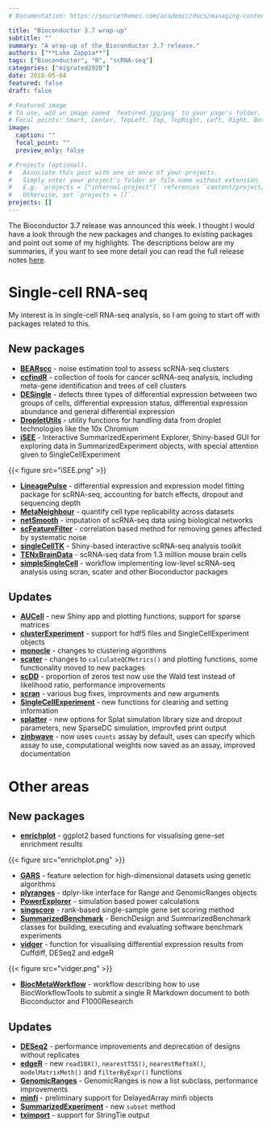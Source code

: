```yaml
---
# Documentation: https://sourcethemes.com/academic/docs/managing-content/

title: "Bioconductor 3.7 wrap-up"
subtitle: ""
summary: "A wrap-up of the Bioconductor 3.7 release."
authors: ["**Luke Zappia**"]
tags: ["Bioconductor", "R", "scRNA-seq"]
categories: ["migrated2020"]
date: 2018-05-04
featured: false
draft: false

# Featured image
# To use, add an image named `featured.jpg/png` to your page's folder.
# Focal points: Smart, Center, TopLeft, Top, TopRight, Left, Right, BottomLeft, Bottom, BottomRight.
image:
  caption: ""
  focal_point: ""
  preview_only: false

# Projects (optional).
#   Associate this post with one or more of your projects.
#   Simply enter your project's folder or file name without extension.
#   E.g. `projects = ["internal-project"]` references `content/project/deep-learning/index.md`.
#   Otherwise, set `projects = []`.
projects: []
---
```


The Bioconductor 3.7 release was announced this week. I thought I would have a
look through the new packages and changes to existing packages and point out
some of my highlights. The descriptions below are my summaries, if you want to
see more detail you can read the full release notes [here][bioc-news].

# Single-cell RNA-seq

My interest is in single-cell RNA-seq analysis, so I am going to start off with
packages related to this.

## New packages

* [**BEARscc**][BEARscc] - noise estimation tool to assess scRNA-seq clusters
* [**ccfindR**][ccfindR] - collection of tools for cancer scRNA-seq analysis,
  including meta-gene identification and trees of cell clusters
* [**DESingle**][DESingle] - detects three types of differential expression
  betweeen two groups of cells, differential expression status, differential
  expression abundance and general differential expression
* [**DropletUtils**][DropletUtils] - utility functions for handling data from
  droplet technologies like the 10x Chromium
* [**iSEE**][iSEE] - Interactive SummarizedExperiment Explorer, Shiny-based GUI
  for exploring data in SummarizedExperiment objects, with special attention
  given to SingleCellExperiment

<!-- ![Example iSEE window](/post/2018-05-04-bioconductor-3-7-wrap-up_files/iSEE.png) -->
{{< figure src="iSEE.png" >}}

* [**LineagePulse**][LineagePulse] - differential expression and expression
  model fitting package for scRNA-seq, accounting for batch effects, dropout
  and sequencing depth
* [**MetaNeighbour**][MetaNeighbour] - quantify cell type replicability across
  datasets
* [**netSmooth**][netSmooth] - imputation of scRNA-seq data using biological
  networks
* [**scFeatureFilter**][scFeatureFilter] - correlation based method for
  removing genes affected by systematic noise
* [**singleCellTK**][singleCellTK] - Shiny-based interactive scRNA-seq analysis
  toolkit
* [**TENxBrainData**][TENxBrainData] - scRNA-seq data from 1.3 million mouse
  brain cells
* [**simpleSingleCell**][simpleSingleCell] - workflow implementing low-level
  scRNA-seq analysis using scran, scater and other Bioconductor packages

## Updates

* [**AUCell**][AUCell] - new Shiny app and plotting functions, support for
  sparse matrices
* [**clusterExperiment**][clusterExperiment] - support for hdf5 files and
  SingleCellExperiment objects
* [**monocle**][monocle] - changes to clustering algorithms
* [**scater**][scater] - changes to `calculateQCMetrics()` and plotting
  functions, some functionality moved to new packages
* [**scDD**][scDD] - proportion of zeros test now use the Wald test instead of
  likelihood ratio, performance improvements
* [**scran**][scran] - various bug fixes, improvments and new arguments
* [**SingleCellExperiment**][SingleCellExperiment] - new functions for clearing
  and setting information
* [**splatter**][splatter] - new options for Splat simulation library size and
  dropout parameters, new SparseDC simulation, improvfed print output
* [**zinbwave**][zinbwave] - now uses `counts` assay by default, uses can
  specify which assay to use, computational weights now saved as an assay,
  improved documentation

# Other areas

## New packages

* [**enrichplot**][enrichplot] - ggplot2 based functions for visualising
  gene-set enrichment results

<!-- ![network plot from enrichplot](/post/2018-05-04-bioconductor-3-7-wrap-up_files/enrichplot.png) -->
{{< figure src="enrichplot.png" >}}

* [**GARS**][GARS] - feature selection for high-dimensional datasets using
  genetic algorithms
* [**plyranges**][plyranges] - dplyr-like interface for Range and GenomicRanges
  objects
* [**PowerExplorer**][PowerExplorer] - simulation based power calculations
* [**singscore**][singscore] - rank-based single-sample gene set scoring method
* [**SummarizedBenchmark**][SummarizedBenchmark] - BenchDesign and
  SummarizedBenchmark classes for building, executing and evaluating software
  benchmark experiments
* [**vidger**][vidger] - function for visualising differential expression
  results from Cuffdiff, DESeq2 and edgeR

<!-- ![Example plot from vidger](/post/2018-05-04-bioconductor-3-7-wrap-up_files/vidger.png) -->
{{< figure src="vidger.png" >}}

* [**BiocMetaWorkflow**][BiocMetaWorkflow] - workflow describing how to use
  BiocWorkflowTools to submit a single R Markdown document to both Bioconductor
  and F1000Research

## Updates

* [**DESeq2**][DESeq2] - performance improvements and deprecation of designs
  without replicates
* [**edgeR**][edgeR] - new `read10X()`, `nearestTSS()`, `nearestReftoX()`,
  `modelMatrixMeth()` and `filterByExpr()` functions
* [**GenomicRanges**][GenomicRanges] - GenomicRanges is now a list subclass,
  performance improvements
* [**minfi**][minfi] - preliminary support for DelayedArray minfi objects
* [**SummarizedExperiment**][SummarizedExperiment] - new `subset` method
* [**tximport**][tximport] - support for StringTie output

[bioc-news]: https://bioconductor.org/news/bioc_3_7_release/ "Bioc 3.7 news"
[BEARscc]: https://bioconductor.org/packages/release/bioc/html/BEARscc.html "BEARscc"
[ccfindR]: https://bioconductor.org/packages/release/bioc/html/ccfindR.html "ccfindR"
[DESingle]: https://bioconductor.org/packages/release/bioc/html/DEsingle.html "DESingle"
[DropletUtils]: https://bioconductor.org/packages/release/bioc/html/DropletUtils.html "DropletUtils"
[enrichplot]: https://bioconductor.org/packages/release/bioc/html/enrichplot.html "enrichplot"
[GARS]: https://bioconductor.org/packages/release/bioc/html/GARS.html "GARS"
[iSEE]: https://bioconductor.org/packages/release/bioc/html/iSEE.html "iSEE"
[LineagePulse]: https://bioconductor.org/packages/release/bioc/html/LineagePulse.html "LineagePulse"
[MetaNeighbour]: https://bioconductor.org/packages/release/bioc/html/MetaNeighbor.html "MetaNeighbour"
[netSmooth]: https://bioconductor.org/packages/release/bioc/html/netSmooth.html "netSmooth"
[plyranges]: https://bioconductor.org/packages/release/bioc/html/plyranges.html "plyranges"
[PowerExplorer]: https://bioconductor.org/packages/release/bioc/html/PowerExplorer.html "PowerExplorer"
[scFeatureFilter]: https://bioconductor.org/packages/release/bioc/html/scFeatureFilter.html "scFeatureFilter"
[singleCellTK]: https://bioconductor.org/packages/release/bioc/html/singleCellTK.html "singleCellTK"
[singscore]: https://bioconductor.org/packages/release/bioc/html/singscore.html "singscore"
[SummarizedBenchmark]: https://bioconductor.org/packages/release/bioc/html/SummarizedBenchmark.html "SummarizedBenchmark"
[vidger]: https://bioconductor.org/packages/release/bioc/html/vidger.html "vidger"
[TENxBrainData]: https://bioconductor.org/packages/release/data/experiment/html/TENxBrainData.html "TENxBrainData"
[simpleSingleCell]: https://bioconductor.org/packages/release/workflows/html/simpleSingleCell.html "simpleSingleCell"
[BiocMetaWorkflow]: https://bioconductor.org/packages/release/workflows/html/BiocMetaWorkflow.html "BiocMetaWorkflow"
[AUCell]: https://bioconductor.org/packages/release/bioc/html/AUCell.html "AUCell"
[clusterExperiment]: https://bioconductor.org/packages/release/bioc/html/clusterExperiment.html "clusterExperiment"
[DESeq2]: https://bioconductor.org/packages/release/bioc/html/DESeq2.html "DESeq2"
[edgeR]: https://bioconductor.org/packages/release/bioc/html/edgeR.html "edgeR"
[GenomicRanges]: https://bioconductor.org/packages/release/bioc/html/GenomicRanges.html "GenomicRanges"
[minfi]: https://bioconductor.org/packages/release/bioc/html/minfi.html "minfi"
[monocle]: https://bioconductor.org/packages/release/bioc/html/monocle.html "monocle"
[scater]: https://bioconductor.org/packages/release/bioc/html/scater.html "scater"
[scDD]: https://bioconductor.org/packages/release/bioc/html/scDD.html "scDD"
[scran]: https://bioconductor.org/packages/release/bioc/html/scran.html "scran"
[SingleCellExperiment]: https://bioconductor.org/packages/release/bioc/html/SingleCellExperiment.html "SingleCellExperiment"
[splatter]: https://bioconductor.org/packages/release/bioc/html/splatter.html "splatter"
[SummarizedExperiment]: https://bioconductor.org/packages/release/bioc/html/SummarizedExperiment.html "SummarizedExperiment"
[tximport]: https://bioconductor.org/packages/release/bioc/html/tximport.html "tximport"
[zinbwave]: https://bioconductor.org/packages/release/bioc/html/zinbwave.html "zinbwave"
